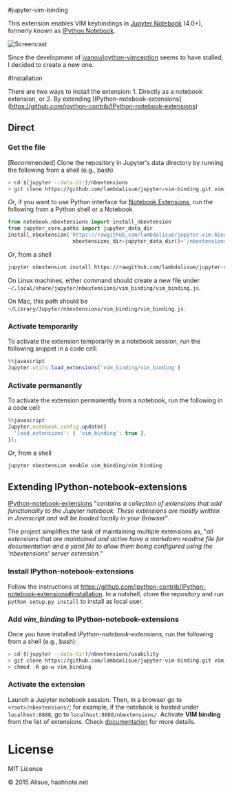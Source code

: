#jupyter-vim-binding

This extension enables VIM keybindings in [Jupyter Notebook](https://jupyter.org/) (4.0+), formerly known as [IPython Notebook](http://ipython.org/notebook.html).

![Screencast](http://recordit.co/62sg2aC9cZ.gif)

Since the development of [ivanov/ipython-vimception](https://github.com/ivanov/ipython-vimception) seems to have stalled, I decided to create a new one.

#Installation

There are two ways to install the extension: 1. Directly as a notebook extension, or 2. By extending [IPython-notebook-extensions] (https://github.com/ipython-contrib/IPython-notebook-extensions)

## Direct
### Get the file
[Recommended] Clone the repository in Jupyter's data directory by running the following from a shell (e.g., bash)
```bash
> cd $(jupyter --data-dir)/nbextensions
> git clone https://github.com/lambdalisue/jupyter-vim-binding.git vim_binding
```

*Or*, if you want to use Python interface for [Notebook Extensions](http://mindtrove.info/#nb-extensions), run the following from a Python shell or a Notebook
```python
from notebook.nbextensions import install_nbextension
from jupyter_core.paths import jupyter_data_dir
install_nbextension('https://rawgithub.com/lambdalisue/jupyter-vim-binding/master/vim_binding.js',
                     nbextensions_dir=jupyter_data_dir()+'/nbextensions/vim_binding')
```

*Or*, from a shell
```bash
jupyter nbextension install https://rawgithub.com/lambdalisue/jupyter-vim-binding/master/vim_binding.js --nbextensions=$(jupyter --data-dir)/nbextensions/vim_binding
```
On Linux machines, either command should create a new file under
`~/.local/share/jupyter/nbextensions/vim_binding/vim_binding.js`. 

On Mac, this path should be 
`~/Library/Jupyter/nbextensions/vim_binding/vim_binding.js`.

### Activate temporarily
To activate the extension temporarily in a notebook session, run the following snippet in a code cell:
```javascript
%%javascript
Jupyter.utils.load_extensions('vim_binding/vim_binding')
```

### Activate permanently
To activate the extension permanently from a notebook, run the following in a code cell:
```javascript
%%javascript
Jupyter.notebook.config.update({
  'load_extensions': { 'vim_binding': true },
});
```

*Or*, from a shell
```bash
jupyter nbextension enable vim_binding/vim_binding
```

## Extending IPython-notebook-extensions
[IPython-notebook-extensions](https://github.com/ipython-contrib/IPython-notebook-extensions) "*contains a collection of extensions that add functionality to the Jupyter notebook. These extensions are mostly written in Javascript and will be loaded locally in your Browser*". 

The project simplifies the task of maintaining multiple extensions as, "*all extensions that are maintained and active have a markdown readme file for documentation and a yaml file to allow them being configured using the 'nbextensions' server extension.*"

### Install IPython-notebook-extensions
Follow the instructions at https://github.com/ipython-contrib/IPython-notebook-extensions#installation.
In a nutshell, clone the repository and run `python setup.py install` to install as local user.

### Add *vim_binding* to IPython-notebook-extensions
Once you have installed *IPython-notebook-extensions*, run the following from a shell (e.g., bash):
```bash
> cd $(jupyter --data-dir)/nbextensions/usability
> git clone https://github.com/lambdalisue/jupyter-vim-binding.git vim_binding
> chmod -R go-w vim_binding
```

### Activate the extension
Launch a Jupyter notebook session. Then, in a browser go to `<root>/nbextensions/`; for example, if the notebook is hosted under `localhost:8888`, go to `localhost:8888/nbextensions/`. Activate **VIM binding** from the list of extensions. Check [documentation](https://github.com/ipython-contrib/IPython-notebook-extensions#installation) for more details.

# License

MIT License

© 2015 Alisue, hashnote.net
